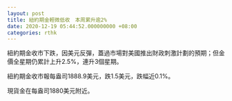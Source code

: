 ```yaml
---
layout: post
title: 紐約期金輕微低收　本周累升逾2%
date: 2020-12-19 05:44:52.000000000 +08:00
categories: rthk
---
```


紐約期金收市下跌，因美元反彈，蓋過市場對美國推出財政刺激計劃的預期；但金價全星期仍累計上升2.5%，連升3個星期。

紐約期金收市報每盎司1888.9美元，跌1.5美元，跌幅近0.1%。

現貨金在每盎司1880美元附近。
